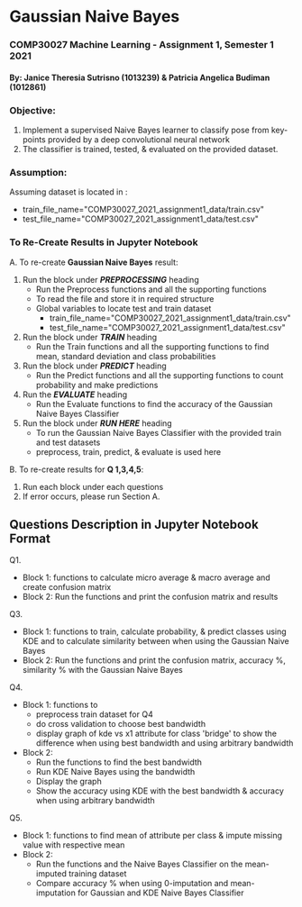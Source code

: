 # Gaussian Naive Bayes
### COMP30027 Machine Learning - Assignment 1, Semester 1 2021
#### By: Janice Theresia Sutrisno (1013239) & Patricia Angelica Budiman (1012861)

### Objective: ###
1. Implement a supervised Naive Bayes learner to classify pose from key- points provided by a deep convolutional neural network
2. The classifier is trained, tested, & evaluated on the provided dataset. 

### Assumption: ###
Assuming dataset is located in : 
  - train_file_name="COMP30027_2021_assignment1_data/train.csv"
  - test_file_name="COMP30027_2021_assignment1_data/test.csv"
  
### To Re-Create Results in Jupyter Notebook ###  
A. To re-create **Gaussian Naive Bayes** result:
1. Run the block under ***PREPROCESSING*** heading
    - Run the Preprocess functions and all the supporting functions
    - To read the file and store it in required structure
    - Global variables to locate test and train dataset
        - train_file_name="COMP30027_2021_assignment1_data/train.csv"
        - test_file_name="COMP30027_2021_assignment1_data/test.csv"
2. Run the block under ***TRAIN*** heading
    - Run the Train functions and all the supporting functions to find mean, standard deviation and class probabilities
3. Run the block under ***PREDICT*** heading
    - Run the Predict functions and all the supporting functions to count probability and make predictions
4. Run the ***EVALUATE*** heading
    - Run the Evaluate functions to find the accuracy of the Gaussian Naive Bayes Classifier
5. Run the block under ***RUN HERE*** heading
    - To run the Gaussian Naive Bayes Classifier with the provided train and test datasets
    - preprocess,  train, predict, & evaluate is used here

B. To re-create results for **Q 1,3,4,5**:
1. Run each block under each questions
2. If error occurs, please run Section A.

## Questions Description in Jupyter Notebook Format
Q1. 
* Block 1: functions to calculate micro average & macro average and create confusion matrix
* Block 2: Run the functions and print the confusion matrix and results

Q3. 
* Block 1: functions to train, calculate probability, & predict classes using KDE and to calculate similarity between when using the Gaussian Naive Bayes
* Block 2: Run the functions and print the confusion matrix, accuracy %, similarity % with the Gaussian Naive Bayes 

Q4.
* Block 1: functions to 
  * preprocess train dataset for Q4 
  * do cross validation to choose best bandwidth
  * display graph of kde vs x1 attribute for class 'bridge' to show the difference when using best bandwidth and using arbitrary bandwidth
* Block 2: 
  * Run the functions to find the best bandwidth 
  * Run KDE Naive Bayes using the bandwidth
  * Display the graph
  * Show the accuracy using KDE with the best bandwidth & accuracy when using arbitrary bandwidth
        
Q5.
  * Block 1: functions to find mean of attribute per class & impute missing value with respective mean
  * Block 2: 
    * Run the functions and the Naive Bayes Classifier on the mean-imputed training dataset
    * Compare accuracy % when using 0-imputation and mean-imputation for Gaussian and KDE Naive Bayes Classifier
                
        

